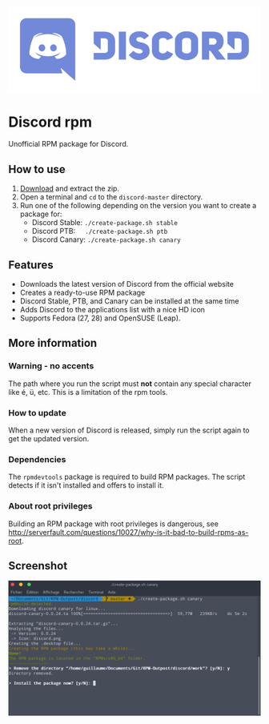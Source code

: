 ![discord logo](discord-logo-wordmark.png)

# Discord rpm
Unofficial RPM package for Discord.

## How to use
1. [Download](https://github.com/RPM-Outpost/discord/archive/master.zip) and extract the zip.
2. Open a terminal and `cd` to the `discord-master` directory.
3. Run one of the following depending on the version you want to create a package for:
    - Discord Stable: `./create-package.sh stable`
    - Discord PTB: &nbsp;&nbsp;&nbsp; `./create-package.sh ptb`
    - Discord Canary: `./create-package.sh canary`

## Features
- Downloads the latest version of Discord from the official website
- Creates a ready-to-use RPM package
- Discord Stable, PTB, and Canary can be installed at the same time
- Adds Discord to the applications list with a nice HD icon
- Supports Fedora (27, 28) and OpenSUSE (Leap).
## More information

### Warning - no accents

The path where you run the script must **not** contain any special character like é, ü, etc. This is a limitation of the rpm tools.

### How to update

When a new version of Discord is released, simply run the script again to get the updated version.

### Dependencies
The `rpmdevtools` package is required to build RPM packages. The script detects if it isn't installed and offers to install it.

### About root privileges
Building an RPM package with root privileges is dangerous, see http://serverfault.com/questions/10027/why-is-it-bad-to-build-rpms-as-root.

## Screenshot
![beautiful screenshot](screenshot.png)
